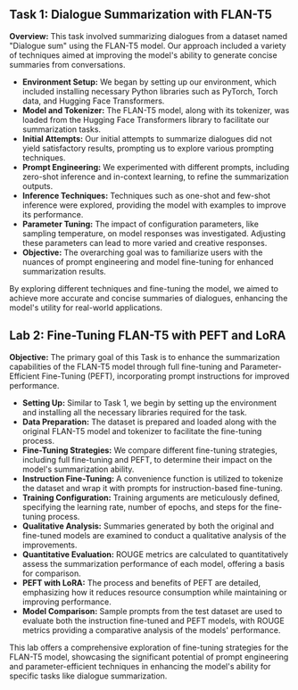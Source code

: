 <h2>Task 1: Dialogue Summarization with FLAN-T5</h2>

<p><strong>Overview:</strong> This task involved summarizing dialogues from a dataset named "Dialogue sum" using the FLAN-T5 model. Our approach included a variety of techniques aimed at improving the model's ability to generate concise summaries from conversations.</p>

<ul>
  <li><strong>Environment Setup:</strong> We began by setting up our environment, which included installing necessary Python libraries such as PyTorch, Torch data, and Hugging Face Transformers.</li>
  <li><strong>Model and Tokenizer:</strong> The FLAN-T5 model, along with its tokenizer, was loaded from the Hugging Face Transformers library to facilitate our summarization tasks.</li>
  <li><strong>Initial Attempts:</strong> Our initial attempts to summarize dialogues did not yield satisfactory results, prompting us to explore various prompting techniques.</li>
  <li><strong>Prompt Engineering:</strong> We experimented with different prompts, including zero-shot inference and in-context learning, to refine the summarization outputs.</li>
  <li><strong>Inference Techniques:</strong> Techniques such as one-shot and few-shot inference were explored, providing the model with examples to improve its performance.</li>
  <li><strong>Parameter Tuning:</strong> The impact of configuration parameters, like sampling temperature, on model responses was investigated. Adjusting these parameters can lead to more varied and creative responses.</li>
  <li><strong>Objective:</strong> The overarching goal was to familiarize users with the nuances of prompt engineering and model fine-tuning for enhanced summarization results.</li>
</ul>

<p>By exploring different techniques and fine-tuning the model, we aimed to achieve more accurate and concise summaries of dialogues, enhancing the model's utility for real-world applications.</p>


<h2>Lab 2: Fine-Tuning FLAN-T5 with PEFT and LoRA</h2>

<p><strong>Objective:</strong> The primary goal of this Task is to enhance the summarization capabilities of the FLAN-T5 model through full fine-tuning and Parameter-Efficient Fine-Tuning (PEFT), incorporating prompt instructions for improved performance.</p>

<ul>
  <li><strong>Setting Up:</strong> Similar to Task 1, we begin by setting up the environment and installing all the necessary libraries required for the task.</li>
  <li><strong>Data Preparation:</strong> The dataset is prepared and loaded along with the original FLAN-T5 model and tokenizer to facilitate the fine-tuning process.</li>
  <li><strong>Fine-Tuning Strategies:</strong> We compare different fine-tuning strategies, including full fine-tuning and PEFT, to determine their impact on the model's summarization ability.</li>
  <li><strong>Instruction Fine-Tuning:</strong> A convenience function is utilized to tokenize the dataset and wrap it with prompts for instruction-based fine-tuning.</li>
  <li><strong>Training Configuration:</strong> Training arguments are meticulously defined, specifying the learning rate, number of epochs, and steps for the fine-tuning process.</li>
  <li><strong>Qualitative Analysis:</strong> Summaries generated by both the original and fine-tuned models are examined to conduct a qualitative analysis of the improvements.</li>
  <li><strong>Quantitative Evaluation:</strong> ROUGE metrics are calculated to quantitatively assess the summarization performance of each model, offering a basis for comparison.</li>
  <li><strong>PEFT with LoRA:</strong> The process and benefits of PEFT are detailed, emphasizing how it reduces resource consumption while maintaining or improving performance.</li>
  <li><strong>Model Comparison:</strong> Sample prompts from the test dataset are used to evaluate both the instruction fine-tuned and PEFT models, with ROUGE metrics providing a comparative analysis of the models' performance.</li>
</ul>

<p>This lab offers a comprehensive exploration of fine-tuning strategies for the FLAN-T5 model, showcasing the significant potential of prompt engineering and parameter-efficient techniques in enhancing the model's ability for specific tasks like dialogue summarization.</p>

